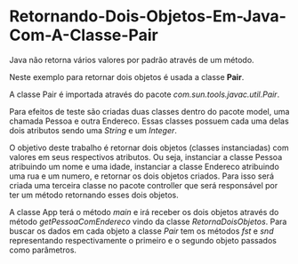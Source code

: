 # Retornando-Dois-Objetos-Em-Java-Com-A-Classe-Pair

<p>Java não retorna vários valores por padrão através de um método.</p>
<p>Neste exemplo para retornar dois objetos é usada a classe <strong>Pair</strong>.</p> A classe Pair é importada através do pacote <em>com.sun.tools.javac.util.Pair</em>. 
<p>Para efeitos de teste são criadas duas classes dentro do pacote model, uma chamada Pessoa e outra Endereco. Essas classes possuem cada uma delas dois atributos sendo uma <em>String</em> e um <em>Integer</em>.</p>
<p>O objetivo deste trabalho é retornar dois objetos (classes instanciadas) com valores em seus respectivos atributos. Ou seja, instanciar a classe Pessoa atribuindo um nome e uma idade, instanciar a classe Endereco atribuindo uma rua e um numero, e retornar os dois objetos criados. Para isso será criada uma terceira classe no pacote controller que será responsável por ter um método retornando esses dois objetos.</p>
<p>A classe App terá o método <em>main</em> e irá receber os dois objetos através do método <em>getPessoaComEndereco</em> vindo da classe <em>RetornaDoisObjetos</em>. Para buscar os dados em cada objeto a classe <em>Pair</em> tem os métodos <em>fst</em> e <em>snd</em> representando respectivamente o primeiro e o segundo objeto passados como parâmetros.</p>

